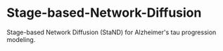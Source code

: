 # Stage-based-Network-Diffusion
Stage-based Network Diffusion (StaND) for Alzheimer's tau progression modeling.
